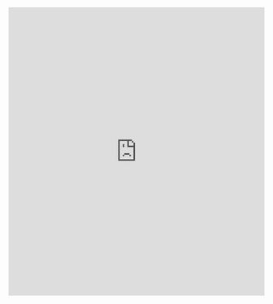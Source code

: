 <p><iframe allowfullscreen width="100%" height="569" class="google-slides-iframe" frameborder="0" scrolling="no" src="https://docs.google.com/presentation/d/e/2PACX-1vTiqMYivviXoTCeG-hzDOw-lZio8J3DJyv_eR6LvXy695ZO0NGkovuLNpE16RnveHw4Qd_Z9bUGuzIl/embed?start=false&amp;amp;loop=false&amp;amp;delayms=3000"></iframe></p>